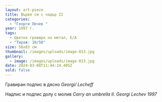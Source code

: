 ```yaml
---
layout: art-piece
title: Вървя си с чадър II
categories:
  - "Георги Лечев "
year: 1997 г.
tags:
  - Цветна гравюра на метал, Е/А
  - "Тираж: 10/50"
size: 56х83 см
thumbnail: /images/uploads/image-013.jpg
gallery:
  - image: /images/uploads/image-013.jpg
date: 2024-03-08T11:44:24.405Z
sold: false
---
```

Гравиран подпис в дясно *Georgi/ Lecheff*

Надпис и подпис долу с молив *Carry an umbrella II. Georgi Lechev 1997*
